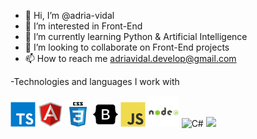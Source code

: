 - 👋 Hi, I’m @adria-vidal
- 👀 I’m interested in Front-End
- 🌱 I’m currently learning Python & Artificial Intelligence
- 💞️ I’m looking to collaborate on Front-End projects
- 📫 How to reach me adriavidal.develop@gmail.com

-Technologies and languages I work with
<p align="left">
<img src="https://raw.githubusercontent.com/devicons/devicon/master/icons/typescript/typescript-original.svg" alt="typescript" width="40" height="40" />
<img src="https://raw.githubusercontent.com/devicons/devicon/master/icons/angularjs/angularjs-original.svg" alt="angular-js" width="40" height="40" />
<img src="https://raw.githubusercontent.com/devicons/devicon/master/icons/css3/css3-original-wordmark.svg" alt="css3" width="40" height="40" />
<img src="https://raw.githubusercontent.com/devicons/devicon/master/icons/bootstrap/bootstrap-plain.svg" alt="bootstrap" width="40" height="40" />
<img src="https://raw.githubusercontent.com/devicons/devicon/master/icons/javascript/javascript-original.svg" alt="javascript" width="40" height="40" /> 
<img src="https://raw.githubusercontent.com/devicons/devicon/master/icons/nodejs/nodejs-original-wordmark.svg" alt="nodejs" width="50" height="50" />
   <img src="https://img.icons8.com/color/48/null/c-sharp-logo-2.png" alt="C#" width="50" height="50"/>
   <img src="https://img.icons8.com/color/48/null/git.png">

<!---
adria-vidal/adria-vidal is a ✨ special ✨ repository because its `README.md` (this file) appears on your GitHub profile.
You can click the Preview link to take a look at your changes.
--->
